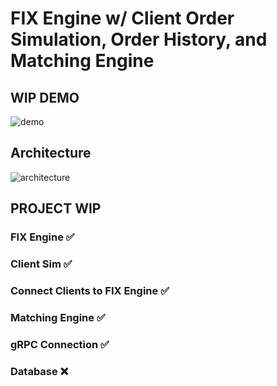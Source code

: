 # FIX Engine w/ Client Order Simulation, Order History, and Matching Engine

## WIP DEMO
![demo](https://i.imgur.com/QA1OhZE.gifv)

## Architecture
![architecture](https://i.imgur.com/jDDz8Oi.png)

## PROJECT WIP
### FIX Engine :white_check_mark:
### Client Sim :white_check_mark:
### Connect Clients to FIX Engine :white_check_mark:
### Matching Engine :white_check_mark:
### gRPC Connection :white_check_mark:
### Database :x:

